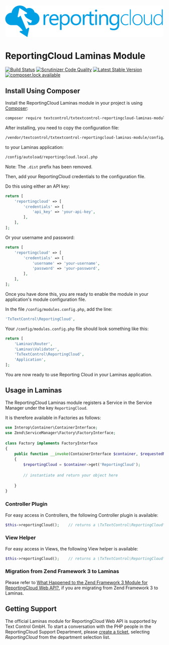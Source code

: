 ![Logo](./resource/rc_logo_512.png)

# ReportingCloud Laminas Module

[![Build Status](https://scrutinizer-ci.com/g/TextControl/txtextcontrol-reportingcloud-php-laminas-module/badges/build.png?b=master)](https://scrutinizer-ci.com/g/TextControl/txtextcontrol-reportingcloud-php-laminas-module/build-status/master)
[![Scrutinizer Code Quality](https://scrutinizer-ci.com/g/TextControl/txtextcontrol-reportingcloud-php-laminas-module/badges/quality-score.png?b=master)](https://scrutinizer-ci.com/g/TextControl/txtextcontrol-reportingcloud-php-laminas-module/?branch=master)
[![Latest Stable Version](https://poser.pugx.org/textcontrol/txtextcontrol-reportingcloud-laminas-module/v/stable)](https://packagist.org/packages/textcontrol/txtextcontrol-reportingcloud-laminas-module)
[![composer.lock available](https://poser.pugx.org/textcontrol/txtextcontrol-reportingcloud-laminas-module/composerlock)](https://packagist.org/packages/textcontrol/txtextcontrol-reportingcloud-laminas-module)


## Install Using Composer

Install the ReportingCloud Laminas module in your project is using [Composer](http://getcomposer.org):

```bash
composer require textcontrol/txtextcontrol-reportingcloud-laminas-module:^2.2
```

After installing, you need to copy the configuration file:

```bash
/vendor/textcontrol/txtextcontrol-reportingcloud-laminas-module/config/reportingcloud.local.php.dist
```
to your Laminas application: 

```bash
/config/autoload/reportingcloud.local.php
```

Note: The `.dist` prefix has been removed.

Then, add your ReportingCloud credentials to the configuration file.

Do this using either an API key:

```php
return [
    'reportingcloud' => [
        'credentials' => [
            'api_key' => 'your-api-key',
        ],
    ],
];
```

Or your username and password:

```php
return [
    'reportingcloud' => [
        'credentials' => [
            'username' => 'your-username',
            'password' => 'your-password',
        ],
    ],
];
```

Once you have done this, you are ready to enable the module in your application's module configuration file.

In the file `/config/modules.config.php`, add the line:

```php
'TxTextControl\ReportingCloud',
```

Your `/config/modules.config.php` file should look something like this:

```php
return [
    'Laminas\Router',
    'Laminas\Validator',
    'TxTextControl\ReportingCloud',
    'Application',
];
```

You are now ready to use Reporting Cloud in your Laminas application.

## Usage in Laminas

The ReportingCloud Laminas module registers a Service in the Service Manager under the key `ReportingCloud`.

It is therefore available in Factories as follows:

```php
use Interop\Container\ContainerInterface;
use Zend\ServiceManager\Factory\FactoryInterface;

class Factory implements FactoryInterface
{
    public function __invoke(ContainerInterface $container, $requestedName, array $options = null)
    {
        $reportingCloud = $container->get('ReportingCloud');

        // instantiate and return your object here
        
    }
}
```

### Controller Plugin

For easy access in Controllers, the following Controller plugin is available:

```php
$this->reportingCloud();    // returns a \TxTextControl\ReportingCloud\ReportingCloud instance
```

### View Helper

For easy access in Views, the following View helper is available:

```php
$this->reportingCloud();    // returns a \TxTextControl\ReportingCloud\ReportingCloud instance
```

### Migration from Zend Framework 3 to Laminas

Please refer to [What Happened to the Zend Framework 3 Module for ReportingCloud Web API?](./doc/zend-framework.md), if you are migrating from Zend Framework 3 to Laminas.

 ## Getting Support
 
 The official Laminas module for ReportingCloud Web API is supported by Text Control GmbH. To start a conversation with the PHP people in the ReportingCloud Support Department, please [create a ticket](https://support.textcontrol.com/new-ticket), selecting _ReportingCloud_ from the department selection list.
